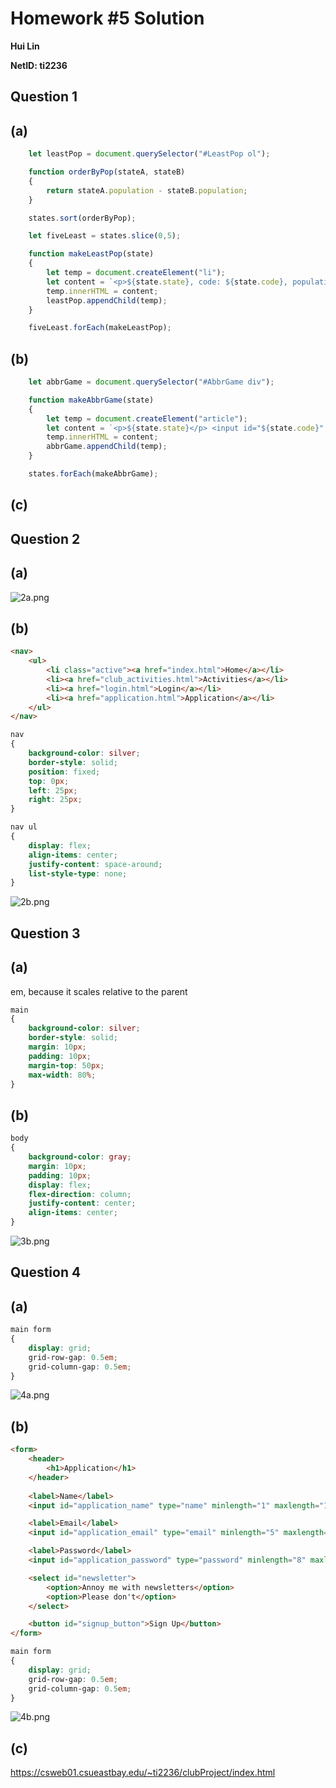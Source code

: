 # Homework #5 Solution
**Hui Lin**

**NetID: ti2236**

## Question 1
## (a)
``` javascript
    let leastPop = document.querySelector("#LeastPop ol");

    function orderByPop(stateA, stateB)
    {
        return stateA.population - stateB.population;
    }

    states.sort(orderByPop);

    let fiveLeast = states.slice(0,5);

    function makeLeastPop(state)
    {
        let temp = document.createElement("li");
        let content = `<p>${state.state}, code: ${state.code}, population: ${state.population}, capital: ${state.capital_city}</p>`
        temp.innerHTML = content;
        leastPop.appendChild(temp);
    }

    fiveLeast.forEach(makeLeastPop);
```
## (b)
``` javascript
    let abbrGame = document.querySelector("#AbbrGame div");

    function makeAbbrGame(state)
    {
        let temp = document.createElement("article");
        let content = `<p>${state.state}</p> <input id="${state.code}" type="text"><p><small title="${state.code}">Hint</small></p>`;
        temp.innerHTML = content;
        abbrGame.appendChild(temp);
    }

    states.forEach(makeAbbrGame);
```
## (c)

## Question 2
## (a)
![2a.png](images/2a.PNG)
## (b)
``` html
<nav>
    <ul>
        <li class="active"><a href="index.html">Home</a></li>
        <li><a href="club_activities.html">Activities</a></li>
        <li><a href="login.html">Login</a></li>
        <li><a href="application.html">Application</a></li>
    </ul>
</nav>
```

``` css
nav
{
    background-color: silver;
    border-style: solid;
    position: fixed;
    top: 0px;
    left: 25px;
    right: 25px;
}

nav ul
{
    display: flex;
    align-items: center;
    justify-content: space-around;
    list-style-type: none;
}
```

![2b.png](images/2b.PNG)

## Question 3
## (a)
em, because it scales relative to the parent

``` css
main
{
    background-color: silver;
    border-style: solid;
    margin: 10px;
    padding: 10px;
    margin-top: 50px;
    max-width: 80%;
}
```

## (b)
``` css
body
{
    background-color: gray;
    margin: 10px;
    padding: 10px;
    display: flex;
    flex-direction: column;
    justify-content: center;
    align-items: center;
}
```
![3b.png](images/3b.PNG)
## Question 4
## (a)
``` css
main form
{
    display: grid;
    grid-row-gap: 0.5em;
    grid-column-gap: 0.5em;
}
```

![4a.png](images/4a.PNG)
## (b)
``` html
<form>
    <header>
        <h1>Application</h1>
    </header>
    
    <label>Name</label>
    <input id="application_name" type="name" minlength="1" maxlength="100" required></input>

    <label>Email</label>
    <input id="application_email" type="email" minlength="5" maxlength="100" required></input>

    <label>Password</label>
    <input id="application_password" type="password" minlength="8" maxlength="100" required></input>

    <select id="newsletter">
        <option>Annoy me with newsletters</option>
        <option>Please don't</option>
    </select>

    <button id="signup_button">Sign Up</button>
</form>
```

``` css
main form
{
    display: grid;
    grid-row-gap: 0.5em;
    grid-column-gap: 0.5em;
}
```

![4b.png](images/4b.PNG)
## (c)
https://csweb01.csueastbay.edu/~ti2236/clubProject/index.html